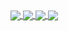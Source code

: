 <a href="https://github.com/anuraghazra/github-readme-stats#gh-dark-mode-only" >
  <img align="center" src="https://github-readme-stats.vercel.app/api?username=MeAlam1&show_icons=true&theme=dark#gh-dark-mode-only" />
</a>
<a href="https://github.com/anuraghazra/github-readme-stats#gh-dark-mode-only">
  <img align="center" src="https://github-readme-stats.vercel.app/api/top-langs/?username=MeAlam1&layout=donut&theme=dark#gh-dark-mode-only" />
</a>

<a href="https://github.com/HowToOwnADragon/How-to-Own-a-Dragon" >
  <img align="center" src="https://github-readme-stats.vercel.app/api/pin/?username=HowToOwnADragon&repo=How-to-Own-a-Dragon&theme=dark#gh-dark-mode-only" />
</a>
<a href="https://github.com/MeAlam1/HTTYD-Bot">
  <img align="center" src="https://github-readme-stats.vercel.app/api/pin/?username=MeAlam1&repo=HTTYD-Bot&theme=dark#gh-dark-mode-only" />
</a>

<div align="center">
  <img src="https://komarev.com/ghpvc/?username=MeAlam1&style=for-the-badge&color=orange" alt=""/>
</div>
